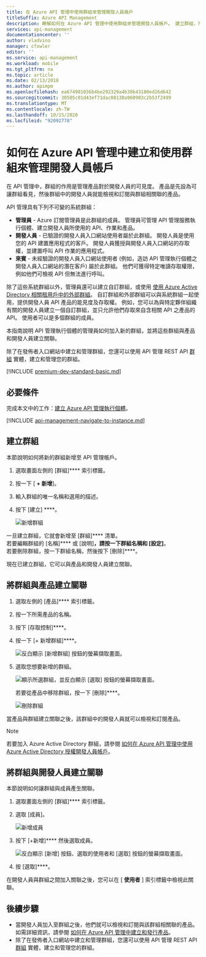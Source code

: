 ```yaml
---
title: 在 Azure API 管理中使用群組來管理開發人員帳戶
titleSuffix: Azure API Management
description: 瞭解如何在 Azure API 管理中使用群組來管理開發人員帳戶。 建立群組，然後將它們與產品或開發人員建立關聯。
services: api-management
documentationcenter: ''
author: vladvino
manager: cfowler
editor: ''
ms.service: api-management
ms.workload: mobile
ms.tgt_pltfrm: na
ms.topic: article
ms.date: 02/13/2018
ms.author: apimpm
ms.openlocfilehash: ea674981036b4be292329a4b30b43180ed26d642
ms.sourcegitcommit: 30505c01d43ef71dac08138a960903c2b53f2499
ms.translationtype: MT
ms.contentlocale: zh-TW
ms.lasthandoff: 10/15/2020
ms.locfileid: "92092778"
---
```

# <a name="how-to-create-and-use-groups-to-manage-developer-accounts-in-azure-api-management"></a>如何在 Azure API 管理中建立和使用群組來管理開發人員帳戶

在 API 管理中，群組的作用是管理產品對於開發人員的可見度。 產品是先設為可讓群組看見，然後群組中的開發人員就能檢視和訂閱與群組相關聯的產品。 

API 管理具有下列不可變的系統群組：

* **管理員** - Azure 訂閱管理員是此群組的成員。 管理員可管理 API 管理服務執行個體、建立開發人員所使用的 API、作業和產品。
* **開發人員** - 已驗證的開發人員入口網站使用者屬於此群組。 開發人員是使用您的 API 建置應用程式的客戶。 開發人員獲授與開發人員入口網站的存取權，並建置呼叫 API 作業的應用程式。
* **來賓** - 未經驗證的開發人員入口網站使用者 (例如，造訪 API 管理執行個體之開發人員入口網站的潛在客戶) 屬於此群組。 他們可獲得特定唯讀存取權限，例如他們可檢視 API 但無法進行呼叫。

除了這些系統群組以外，管理員還可以建立自訂群組，或使用 [使用 Azure Active Directory 相關租用戶中的外部群組][leverage external groups in associated Azure Active Directory tenants]。 自訂群組和外部群組可以與系統群組一起使用，提供開發人員 API 產品的能見度及存取權。 例如，您可以為與特定夥伴組織有關的開發人員建立一個自訂群組，並只允許他們存取來自含相關 API 之產品的 API。 使用者可以是多個群組的成員。

本指南說明 API 管理執行個體的管理員如何加入新的群組，並將這些群組與產品和開發人員建立關聯。

除了在發佈者入口網站中建立和管理群組，您還可以使用 API 管理 REST API [群組](/rest/api/apimanagement/apimanagementrest/azure-api-management-rest-api-group-entity) 實體，建立和管理您的群組。

[!INCLUDE [premium-dev-standard-basic.md](../../includes/api-management-availability-premium-dev-standard-basic.md)]

## <a name="prerequisites"></a>必要條件

完成本文中的工作：[建立 Azure API 管理執行個體](get-started-create-service-instance.md)。

[!INCLUDE [api-management-navigate-to-instance.md](../../includes/api-management-navigate-to-instance.md)]

## <a name="create-a-group"></a><a name="create-group"> </a>建立群組

本節說明如何將新的群組新增至 API 管理帳戶。

1. 選取畫面左側的 [群組]**** 索引標籤。
2. 按一下 [ **+ 新增**]。
3. 輸入群組的唯一名稱和選用的描述。
4. 按下 [建立] ****。

    ![新增群組](./media/api-management-howto-create-groups/groups001.png)

一旦建立群組，它就會新增至 [群組]**** 清單。 <br/>若要編輯群組的 [名稱]**** 或 [說明]****，請按一下群組名稱和 [設定]****。<br/>若要刪除群組，按一下群組名稱，然後按下 [刪除]****。

現在已建立群組，它可以與產品和開發人員建立關聯。

## <a name="associate-a-group-with-a-product"></a><a name="associate-group-product"> </a>將群組與產品建立關聯

1. 選取左側的 [產品]**** 索引標籤。
2. 按一下所需產品的名稱。
3. 按下 [存取控制]****。
4. 按一下 [+ 新增群組]****。

    ![反白顯示 [新增群組] 按鈕的螢幕擷取畫面。](./media/api-management-howto-create-groups/groups002.png)
5. 選取您想要新增的群組。

    ![顯示所選群組，並反白顯示 [選取] 按鈕的螢幕擷取畫面。](./media/api-management-howto-create-groups/groups003.png)

    若要從產品中移除群組，按一下 [刪除]****。

    ![刪除群組](./media/api-management-howto-create-groups/groups004.png)

當產品與群組建立關聯之後，該群組中的開發人員就可以檢視和訂閱產品。

> [!NOTE]
> 若要加入 Azure Active Directory 群組，請參閱 [如何在 Azure API 管理中使用 Azure Active Directory 授權開發人員帳戶](api-management-howto-aad.md)。

## <a name="associate-groups-with-developers"></a><a name="associate-group-developer"> </a>將群組與開發人員建立關聯

本節說明如何讓群組與成員產生關聯。

1. 選取畫面左側的 [群組]**** 索引標籤。
2. 選取 [成員]。

    ![新增成員](./media/api-management-howto-create-groups/groups005.png)
3. 按下 [+新增]**** 然後選取成員。

    ![反白顯示 [新增] 按鈕、選取的使用者和 [選取] 按鈕的螢幕擷取畫面。](./media/api-management-howto-create-groups/groups006.png)
4. 按 [選取]****。

在開發人員與群組之間加入關聯之後，您可以在 [ **使用者** ] 索引標籤中檢視此關聯。

## <a name="next-steps"></a><a name="next-steps"> </a>後續步驟

* 當開發人員加入至群組之後，他們就可以檢視和訂閱與該群組相關聯的產品。 如需詳細資訊，請參閱 [如何在 Azure API 管理中建立和發行產品][How create and publish a product in Azure API Management]。
* 除了在發佈者入口網站中建立和管理群組，您還可以使用 API 管理 REST API [群組](/rest/api/apimanagement/apimanagementrest/azure-api-management-rest-api-group-entity) 實體，建立和管理您的群組。

[Create a group]: #create-group
[Associate a group with a product]: #associate-group-product
[Associate groups with developers]: #associate-group-developer
[Next steps]: #next-steps

[How create and publish a product in Azure API Management]: api-management-howto-add-products.md

[Get started with Azure API Management]: get-started-create-service-instance.md
[Create an API Management service instance]: get-started-create-service-instance.md
[leverage external groups in associated Azure Active Directory tenants]: api-management-howto-aad.md
